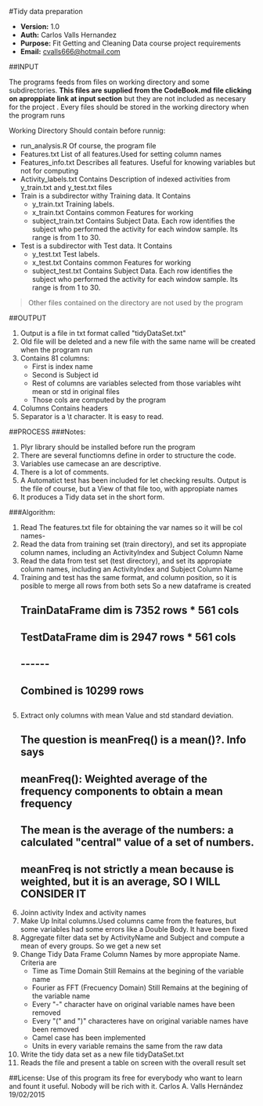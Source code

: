 #Tidy data preparation

* __Version:__ 1.0
* __Auth:__ Carlos Valls Hernandez 
* __Purpose:__ Fit Getting and Cleaning Data course project requirements
* __Email:__ cvalls666@hotmail.com

##INPUT

The programs feeds from files on working directory and some subdirectories. __This files are supplied from the CodeBook.md file clicking on aproppiate link at input section__ but they are not included as necesary for the project . Every files should be stored in the working directory when the program runs

Working Directory Should contain before runnig:
* run_analysis.R	Of course, the program file
* Features.txt		List of all features.Used for setting column names
* Features_info.txt 	Describes all features. Useful for knowing variables but not for computing
* Activity_labels.txt	Contains Description of indexed activities from y_train.txt and y_test.txt 							files
* Train is a subdirector withy Training data. It Contains
  - y_train.txt  	 Training labels.
  - x_train.txt		 Contains common Features for working
  - subject_train.txt	 Contains Subject Data.  Each row identifies the subject who performed the 							 activity for each window sample. Its range is from 1 to 30. 
* Test is a subdirector with Test data. It Contains
  - y_test.txt		 Test labels.
  - x_test.txt		 Contains common Features for working
  - subject_test.txt	 Contains Subject Data.  Each row identifies the subject who performed the 							activity for each window sample. Its range is from 1 to 30. 
>Other files contained on the directory are not used by the program
	

##OUTPUT
1. Output is a file in txt format called "tidyDataSet.txt"
2. Old file will be deleted and a new file with the same name will be created when the program run
3. Contains 81 columns:
	- First is index name 
	- Second is Subject id
	- Rest of columns are variables selected from those variables wiht mean or std in original 					files
	- Those cols are computed by the program
4. Columns Contains headers
5. Separator is a \t character. It is easy to read.


##PROCESS
###Notes:
1. Plyr library should be installed before run the program
2. There are several functiomns define in order to structure the code.
3. Variables use camecase an are descriptive.
4. There is a lot of comments. 
5. A Automatict test has been included for let checking results. Output is the file of course, but a View of that file too, with appropiate names
6. It produces a Tidy data set in the short form.

###Algorithm:
1. Read The features.txt file for obtaining the var names so it will be col names-
2. Read the data from training set (train directory), and set its appropiate column names, including an ActivityIndex and Subject Column Name
3. Read the data from test set (test directory), and set  its appropiate column names, including an ActivityIndex and Subject Column Name
4. Training and test has the same format, and column position, so it is posible to merge all rows from both sets
	So a new dataframe is created
	## TrainDataFrame dim is 7352 rows * 561 cols
	## TestDataFrame dim is  2947 rows * 561 cols
	##                      ------
	## Combined is          10299 rows
	##
5. Extract only columns with mean Value and std standard deviation.
	## The question is meanFreq() is a mean()?. Info says
	## meanFreq(): Weighted average of the frequency components to obtain a mean frequency 
	##
	## The mean is the average of the numbers: a calculated "central" value of a set of numbers. 
	## meanFreq is not strictly a mean because is weighted, but it is an average, SO I WILL CONSIDER IT
6. Joinn activity Index and activity names
7. Make Up Inital columns.Used columns came from the features, but some variables had some errors like a Double Body. It have been fixed
8. Aggregate filter data set by ActivityName and Subject and compute a mean of every groups. So we get a new set
9. Change Tidy Data Frame Column Names by more appropiate Name. Criteria are
	* Time as Time Domain Still Remains at the begining of the variable name
	* Fourier as FFT (Frecuency Domain) Still Remains at the begining of the variable name
	* Every "-" character have on original variable names have been removed
	* Every "(" and ")" characteres have on original variable names have been removed
	* Camel case has been implemented
	* Units in every variable remains the same from the raw data
10. Write the tidy data set as a new file tidyDataSet.txt
11. Reads the file and present a table on screen with the overall result set

##License:
Use of this program its free for everybody who want to learn and fount it useful. Nobody will be rich with it.
Carlos A. Valls Hernández 19/02/2015
